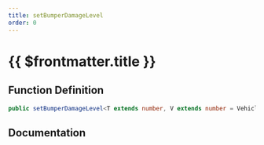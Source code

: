```yaml
---
title: setBumperDamageLevel
order: 0
---
```


# {{ $frontmatter.title }}

## Function Definition

```ts
public setBumperDamageLevel<T extends number, V extends number = VehicleBumperDamage>(bumperId: T, level: V): void;
```

## Documentation

<!--@include: ./parts/setBumperDamageLevel.md-->
